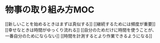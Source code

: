 # 物事の取り組み方MOC

[[新しいことを始めるときはまずは真似する]]
[[継続するためには頻度が重要]]
[[幸せなときは時間がゆっくり流れる]]
[[自分のためだけに時間を使うことが、一番自分のためにならない]]
[[時間を計測するとより作業できるようになる]]